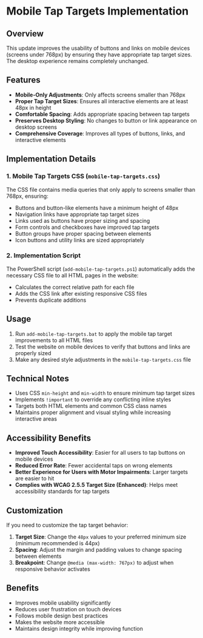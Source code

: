 # Mobile Tap Targets Implementation

## Overview

This update improves the usability of buttons and links on mobile devices (screens under 768px) by ensuring they have appropriate tap target sizes. The desktop experience remains completely unchanged.

## Features

- **Mobile-Only Adjustments**: Only affects screens smaller than 768px
- **Proper Tap Target Sizes**: Ensures all interactive elements are at least 48px in height
- **Comfortable Spacing**: Adds appropriate spacing between tap targets
- **Preserves Desktop Styling**: No changes to button or link appearance on desktop screens
- **Comprehensive Coverage**: Improves all types of buttons, links, and interactive elements

## Implementation Details

### 1. Mobile Tap Targets CSS (`mobile-tap-targets.css`)

The CSS file contains media queries that only apply to screens smaller than 768px, ensuring:

- Buttons and button-like elements have a minimum height of 48px
- Navigation links have appropriate tap target sizes
- Links used as buttons have proper sizing and spacing
- Form controls and checkboxes have improved tap targets
- Button groups have proper spacing between elements
- Icon buttons and utility links are sized appropriately

### 2. Implementation Script

The PowerShell script (`add-mobile-tap-targets.ps1`) automatically adds the necessary CSS file to all HTML pages in the website:

- Calculates the correct relative path for each file
- Adds the CSS link after existing responsive CSS files
- Prevents duplicate additions

## Usage

1. Run `add-mobile-tap-targets.bat` to apply the mobile tap target improvements to all HTML files
2. Test the website on mobile devices to verify that buttons and links are properly sized
3. Make any desired style adjustments in the `mobile-tap-targets.css` file

## Technical Notes

- Uses CSS `min-height` and `min-width` to ensure minimum tap target sizes
- Implements `!important` to override any conflicting inline styles
- Targets both HTML elements and common CSS class names
- Maintains proper alignment and visual styling while increasing interactive areas

## Accessibility Benefits

- **Improved Touch Accessibility**: Easier for all users to tap buttons on mobile devices
- **Reduced Error Rate**: Fewer accidental taps on wrong elements
- **Better Experience for Users with Motor Impairments**: Larger targets are easier to hit
- **Complies with WCAG 2.5.5 Target Size (Enhanced)**: Helps meet accessibility standards for tap targets

## Customization

If you need to customize the tap target behavior:

1. **Target Size**: Change the `48px` values to your preferred minimum size (minimum recommended is 44px)
2. **Spacing**: Adjust the margin and padding values to change spacing between elements
3. **Breakpoint**: Change `@media (max-width: 767px)` to adjust when responsive behavior activates

## Benefits

- Improves mobile usability significantly
- Reduces user frustration on touch devices
- Follows mobile design best practices
- Makes the website more accessible
- Maintains design integrity while improving function 